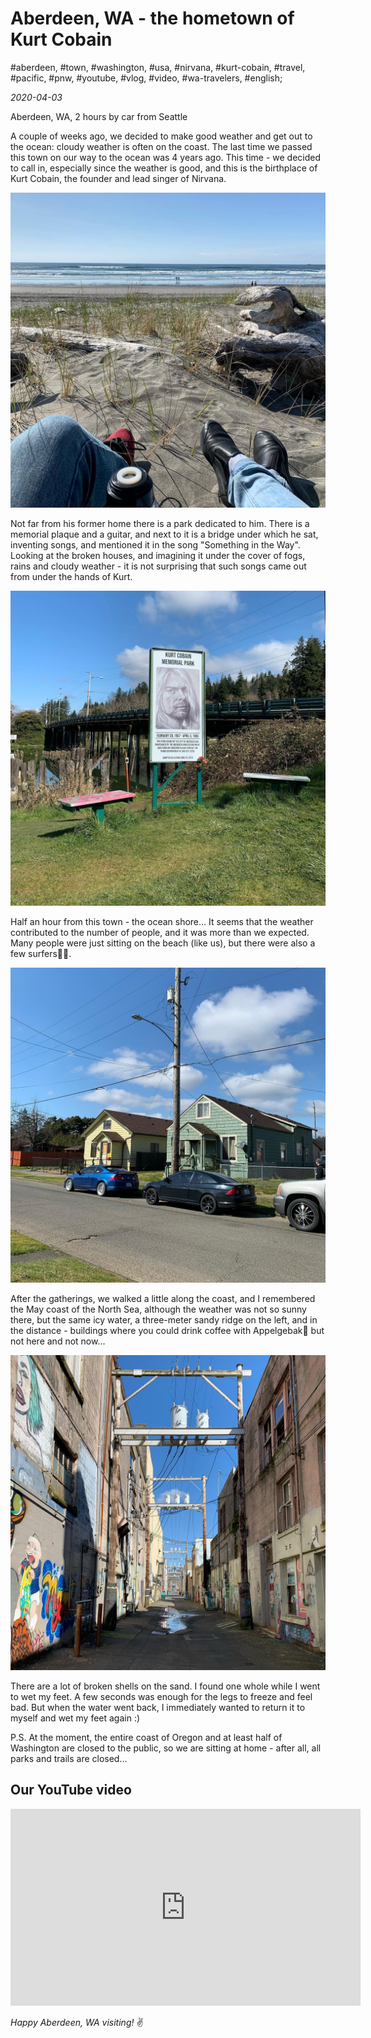 # Aberdeen, WA - the hometown of Kurt Cobain

#aberdeen, #town, #washington, #usa, #nirvana, #kurt-cobain, #travel, #pacific, #pnw, #youtube, #vlog, #video, #wa-travelers, #english;

_2020-04-03_

Aberdeen, WA, 2 hours by car from Seattle

A couple of weeks ago, we decided to make good weather and get out to the ocean: cloudy weather is often on the coast. The last time we passed this town on our way to the ocean was 4 years ago. This time - we decided to call in, especially since the weather is good, and this is the birthplace of Kurt Cobain, the founder and lead singer of Nirvana.

![Aberdeen, WA - the hometown of Kurt Cobain 1](/images/aberdeen-wa-the-hometown-of-kurt-cobain/1.jpg "Aberdeen, WA - the hometown of Kurt Cobain 1")

Not far from his former home there is a park dedicated to him. There is a memorial plaque and a guitar, and next to it is a bridge under which he sat, inventing songs, and mentioned it in the song "Something in the Way". Looking at the broken houses, and imagining it under the cover of fogs, rains and cloudy weather - it is not surprising that such songs came out from under the hands of Kurt.

![Aberdeen, WA - the hometown of Kurt Cobain 2](/images/aberdeen-wa-the-hometown-of-kurt-cobain/2.jpg "Aberdeen, WA - the hometown of Kurt Cobain 2")

Half an hour from this town - the ocean shore... It seems that the weather contributed to the number of people, and it was more than we expected. Many people were just sitting on the beach (like us), but there were also a few surfers🏄‍♂️.

![Aberdeen, WA - the hometown of Kurt Cobain 3](/images/aberdeen-wa-the-hometown-of-kurt-cobain/3.jpg "Aberdeen, WA - the hometown of Kurt Cobain 3")

After the gatherings, we walked a little along the coast, and I remembered the May coast of the North Sea, although the weather was not so sunny there, but the same icy water, a three-meter sandy ridge on the left, and in the distance - buildings where you could drink coffee with Appelgebak🥧 but not here and not now...

![Aberdeen, WA - the hometown of Kurt Cobain 4](/images/aberdeen-wa-the-hometown-of-kurt-cobain/4.jpg "Aberdeen, WA - the hometown of Kurt Cobain 4")

There are a lot of broken shells on the sand. I found one whole while I went to wet my feet. A few seconds was enough for the legs to freeze and feel bad. But when the water went back, I immediately wanted to return it to myself and wet my feet again :)

P.S. At the moment, the entire coast of Oregon and at least half of Washington are closed to the public, so we are sitting at home - after all, all parks and trails are closed...

## Our YouTube video

<iframe width="560" height="315" src="https://www.youtube.com/embed/2I6AeEajx2o" title="YouTube video player" frameborder="0" allow="accelerometer; autoplay; clipboard-write; encrypted-media; gyroscope; picture-in-picture" allowfullscreen></iframe>

_Happy Aberdeen, WA visiting!_ :v:
